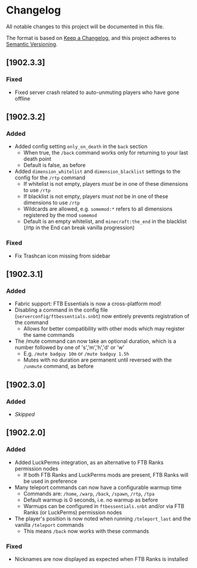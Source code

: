 # Changelog
All notable changes to this project will be documented in this file.

The format is based on [Keep a Changelog](https://keepachangelog.com/en/1.0.0/),
and this project adheres to [Semantic Versioning](https://semver.org/spec/v2.0.0.html).

## [1902.3.3]

### Fixed
* Fixed server crash related to auto-unmuting players who have gone offline

## [1902.3.2]

### Added
* Added config setting `only_on_death` in the `back` section
  * When true, the `/back` command works only for returning to your last death point
  * Default is false, as before
* Added `dimension_whitelist` and `dimension_blacklist` settings to the config for the `/rtp` command
  * If whitelist is not empty, players *must* be in one of these dimensions to use `/rtp`
  * If blacklist is not empty, players *must not* be in one of these dimensions to use `/rtp`
  * Wildcards are allowed, e.g. `somemod:*` refers to all dimensions registered by the mod `somemod`
  * Default is an empty whitelist, and `minecraft:the_end` in the blacklist (/rtp in the End can break vanilla progression)

### Fixed
* Fix Trashcan icon missing from sidebar

## [1902.3.1]

### Added
* Fabric support: FTB Essentials is now a cross-platform mod!
* Disabling a command in the config file (`serverconfig/ftbessentials.snbt`) now entirely prevents registration of the command
  * Allows for better compatibility with other mods which may register the same commands
* The /mute command can now take an optional duration, which is a number followed by one of 's','m','h','d' or 'w'
  * E.g. `/mute badguy 10m` or `/mute badguy 1.5h`
  * Mutes with no duration are permanent until reversed with the `/unmute` command, as before

## [1902.3.0]

### Added
* _Skipped_

## [1902.2.0]

### Added
* Added LuckPerms integration, as an alternative to FTB Ranks permission nodes
  * If both FTB Ranks and LuckPerms mods are present, FTB Ranks will be used in preference
* Many teleport commands can now have a configurable warmup time
  * Commands are: `/home`, `/warp`, `/back`, `/spawn`, `/rtp`, `/tpa`
  * Default warmup is 0 seconds, i.e. no warmup as before
  * Warmups can be configured in `ftbessentials.snbt` and/or via FTB Ranks (or LuckPerms) permission nodes
* The player's position is now noted when running `/teleport_last` and the vanilla `/teleport` commands
  * This means `/back` now works with these commands

### Fixed
* Nicknames are now displayed as expected when FTB Ranks is installed
